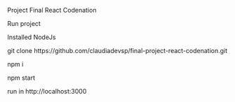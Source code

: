 <p>Project Final React Codenation</p>
<p>Run project</p>
<p>Installed NodeJs</p>
<p>git clone https://github.com/claudiadevsp/final-project-react-codenation.git</p>
<p> npm i </p>
<p> npm start </p>
<p> run in http://localhost:3000 </p>



